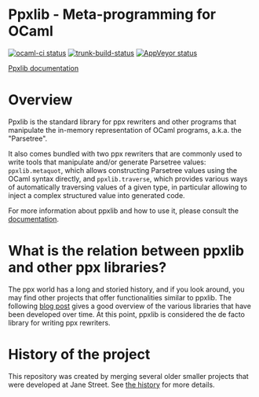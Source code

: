 # Ppxlib - Meta-programming for OCaml

[![ocaml-ci status][ocaml-ci-img]][ocaml-ci] [![trunk-build-status][trunk-build-img]][trunk-build] [![AppVeyor status][appveyor-img]][appveyor]

[ocaml-ci]: https://ci.ocamllabs.io/github/ocaml-ppx/ppxlib
[ocaml-ci-img]: https://img.shields.io/endpoint?url=https%3A%2F%2Fci.ocamllabs.io%2Fbadge%2Focaml-ppx%2Fppxlib%2Fmain&logo=ocaml
[appveyor]:       https://ci.appveyor.com/project/diml/ppxlib/branch/main
[appveyor-img]:   https://ci.appveyor.com/api/projects/status/bogbsm33uvh083jx?svg=true
[trunk-build]: https://github.com/ocaml-ppx/ppxlib/actions/workflows/trunk-build.yml
[trunk-build-img]: https://github.com/ocaml-ppx/ppxlib/actions/workflows/trunk-build.yml/badge.svg?branch=main

[Ppxlib documentation][doc]

# Overview

Ppxlib is the standard library for ppx rewriters and other programs
that manipulate the in-memory representation of OCaml programs, a.k.a.
the "Parsetree".

It also comes bundled with two ppx rewriters that are commonly used to
write tools that manipulate and/or generate Parsetree values:
`ppxlib.metaquot`, which allows constructing Parsetree values using the
OCaml syntax directly, and `ppxlib.traverse`, which provides various
ways of automatically traversing values of a given type, in particular
allowing to inject a complex structured value into generated code.

For more information about ppxlib and how to use it, please consult the
[documentation][doc].

# What is the relation between ppxlib and other ppx libraries?

The ppx world has a long and storied history, and if you look around, you
may find other projects that offer functionalities similar to
ppxlib. The following [blog post][future-of-ppx] gives a good overview
of the various libraries that have been developed over time. At this
point, ppxlib is considered the de facto library for writing ppx
rewriters.

# History of the project

This repository was created by merging several older smaller projects
that were developed at Jane Street. See [the history](HISTORY.md) for
more details.

[doc]: https://ocaml-ppx.github.io/ppxlib/ppxlib/index.html
[future-of-ppx]: https://discuss.ocaml.org/t/the-future-of-ppx/3766
